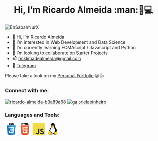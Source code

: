 <h1 align="center">Hi, I’m Ricardo Almeida :man:🏻‍💻</h1>

<p align="left"> <img src="https://komarev.com/ghpvc/?username=EnSabahNurX&label=Profile%20views&color=0e75b6&style=flat" alt="EnSabahNurX" /> </p>

- 👋 Hi, I’m Ricardo Almeida
- 👀 I’m interested in Web Development and Data Science
- 🌱 I’m currently learning ECMAscript / Javascript and Python
- 💞️ I’m looking to collaborate on Starter Projects
- 📫 ricklimadealmeida@gmail.com
- :iphone: [Telegram](https://t.me/ricardolimadealmeida "@ricardolimadealmeida")

Please take a look on my [Personal Portfolio](https://ensabahnurx.github.io/ "Personal Portfolio") :wink::+1:

<h3 align="left">Connect with me:</h3>
<p align="left">
<a href="https://www.linkedin.com/in/ricardo-almeida-b3a89a68" target="blank"><img align="center" src="https://cdn.jsdelivr.net/npm/simple-icons@3.0.1/icons/linkedin.svg" alt="ricardo-almeida-b3a89a68" height="30" width="40" /></a>
<a href="https://www.instagram.com/ricardolimadealmeida0/" target="blank"><img align="center" src="https://cdn.jsdelivr.net/npm/simple-icons@3.0.1/icons/instagram.svg" alt="ga.brielapinheiro" height="30" width="40" /></a>
</p>

<h3 align="left">Languages and Tools:</h3>
<p align="left"> <a href="https://www.w3schools.com/css/" target="_blank"> <img src="https://raw.githubusercontent.com/devicons/devicon/master/icons/css3/css3-original-wordmark.svg" alt="css3" width="40" height="40"/> </a> <a href="https://www.w3.org/html/" target="_blank"> <img src="https://raw.githubusercontent.com/devicons/devicon/master/icons/html5/html5-original-wordmark.svg" alt="html5" width="40" height="40"/> </a> <a href="https://developer.mozilla.org/en-US/docs/Web/JavaScript" target="_blank"> <img src="https://raw.githubusercontent.com/devicons/devicon/master/icons/javascript/javascript-original.svg" alt="javascript" width="40" height="40"/> </a> <a href="https://www.linux.org/" target="_blank"> <img src="https://raw.githubusercontent.com/devicons/devicon/master/icons/linux/linux-original.svg" alt="linux" width="40" height="40"/> </a> </p>

<!---
EnSabahNurX/EnSabahNurX is a ✨ special ✨ repository because its `README.md` (this file) appears on your GitHub profile.
You can click the Preview link to take a look at your changes.
--->
